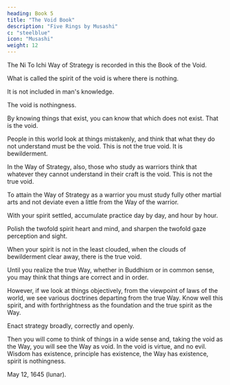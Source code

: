 ```yaml
---
heading: Book 5
title: "The Void Book"
description: "Five Rings by Musashi"
c: "steelblue"
icon: "Musashi"
weight: 12
---
```



The Ni To Ichi Way of Strategy is recorded in this the Book of the Void.

What is called the spirit of the void is where there is nothing. 

It is not included in man's knowledge.

The void is nothingness. 

By knowing things that exist, you can know that which does not exist. That is the void.

People in this world look at things mistakenly, and think that what they do not understand must be the void. This is not the true void. It is bewilderment.

In the Way of Strategy, also, those who study as warriors think that whatever they cannot understand in their craft is the void. This is not the true void.

To attain the Way of Strategy as a warrior you must study fully other martial arts and not deviate even a little from the Way of the warrior. 

With your spirit settled, accumulate practice day by day, and hour by hour. 

Polish the twofold spirit heart and mind, and sharpen the twofold gaze perception and sight. 

When your spirit is not in the least clouded, when the clouds of bewilderment clear away, there is the true void.

Until you realize the true Way, whether in Buddhism or in common sense, you may think that things are correct and in order. 

However, if we look at things objectively, from the viewpoint of laws of the world, we see various doctrines departing from the true Way. Know well this spirit, and with forthrightness as the foundation and the true spirit as the Way.

Enact strategy broadly, correctly and openly.

Then you will come to think of things in a wide sense and, taking the void as the Way, you will see the Way as void.
In the void is virtue, and no evil. Wisdom has existence, principle has existence, the Way has existence, spirit is nothingness.

May 12, 1645 (lunar)<!--
12th day of the 5th month 1645 , second year of Shoho (1645) -->.
<!-- Teruro Magonojo -->
